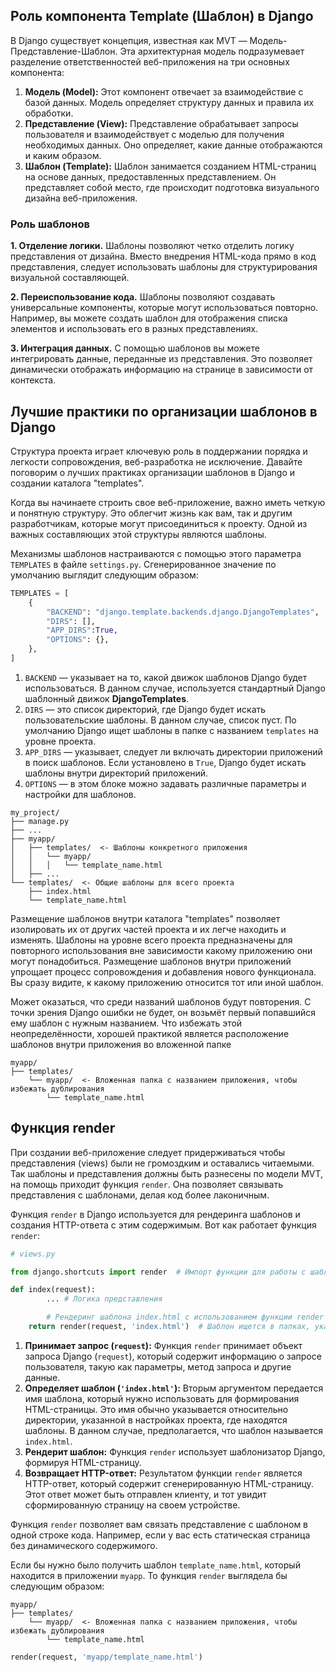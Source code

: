 ## Роль компонента Template (Шаблон) в Django

В Django существует концепция, известная как MVT — Модель-Представление-Шаблон. Эта архитектурная модель подразумевает разделение ответственностей веб-приложения на три основных компонента:

1. **Модель (Model):** Этот компонент отвечает за взаимодействие с базой данных. Модель определяет структуру данных и правила их обработки.
2. **Представление (View):** Представление обрабатывает запросы пользователя и взаимодействует с моделью для получения необходимых данных. Оно определяет, какие данные отображаются и каким образом.
3. **Шаблон (Template):** Шаблон занимается созданием HTML-страниц на основе данных, предоставленных представлением. Он представляет собой место, где происходит подготовка визуального дизайна веб-приложения.

### Роль шаблонов

**1. Отделение логики.** Шаблоны позволяют четко отделить логику представления от дизайна. Вместо внедрения HTML-кода прямо в код представления, следует использовать шаблоны для структурирования визуальной составляющей.

**2. Переиспользование кода.** Шаблоны позволяют создавать универсальные компоненты, которые могут использоваться повторно. Например, вы можете создать шаблон для отображения списка элементов и использовать его в разных представлениях.

**3. Интеграция данных.** С помощью шаблонов вы можете интегрировать данные, переданные из представления. Это позволяет динамически отображать информацию на странице в зависимости от контекста.

## Лучшие практики по организации шаблонов в Django

Cтруктура проекта играет ключевую роль в поддержании порядка и легкости сопровождения, веб-разработка не исключение. Давайте поговорим о лучших практиках организации шаблонов в Django и создании каталога "templates".

Когда вы начинаете строить свое веб-приложение, важно иметь четкую и понятную структуру. Это облегчит жизнь как вам, так и другим разработчикам, которые могут присоединиться к проекту. Одной из важных составляющих этой структуры являются шаблоны.

Механизмы шаблонов настраиваются с помощью этого параметра `TEMPLATES` в файле `settings.py`. Сгенерированное значение по умолчанию выглядит следующим образом:

```python
TEMPLATES = [
    {
        "BACKEND": "django.template.backends.django.DjangoTemplates",
        "DIRS": [],
        "APP_DIRS":True,
        "OPTIONS": {},
    },
]
```

1. `BACKEND` — указывает на то, какой движок шаблонов Django будет использоваться. В данном случае, используется стандартный Django шаблонный движок **DjangoTemplates**.
2. `DIRS` — это список директорий, где Django будет искать пользовательские шаблоны. В данном случае, список пуст. По умолчанию Django ищет шаблоны в папке с названием `templates` на уровне проекта. 
3. `APP_DIRS` — указывает, следует ли включать директории приложений в поиск шаблонов. Если установлено в `True`, Django будет искать шаблоны внутри директорий приложений.
4. `OPTIONS` — в этом блоке можно задавать различные параметры и настройки для шаблонов.

```
my_project/
├── manage.py
├── ...
├── myapp/
│   ├── templates/  <- Шаблоны конкретного приложения
│   │   └── myapp/
│   │   │   └── template_name.html 
│   ├── ...
└── templates/  <- Общие шаблоны для всего проекта
    ├── index.html
    └── template_name.html   
```

Размещение шаблонов внутри каталога "templates" позволяет изолировать их от других частей проекта и их легче находить и изменять. Шаблоны на уровне всего проекта предназначены для повторного использования вне зависимости какому приложению они могут понадобиться. Размещение шаблонов внутри приложений упрощает процесс сопровождения и добавления нового функционала. Вы сразу видите, к какому приложению относится тот или иной шаблон. 

Может оказаться, что среди названий шаблонов будут повторения. С точки зрения Django ошибки не будет, он возьмёт первый попавшийся ему шаблон с нужным названием. Что избежать этой неопределённости, хорошей практикой является расположение шаблонов внутри приложения во вложенной папке

```
myapp/
├── templates/ 
    └── myapp/  <- Вложенная папка с названием приложения, чтобы избежать дублирования
        └── template_name.html 
```

## Функция render

При создании веб-приложение следует придерживаться чтобы представления (views) были не громоздким и оставались читаемыми. Так шаблоны и представления должны быть разнесены по модели MVT, на помощь приходит функция `render`. Она позволяет связывать представления с шаблонами, делая код более лаконичным.

Функция `render` в Django используется для рендеринга шаблонов и создания HTTP-ответа с этим содержимым. Вот как работает функция `render`:

```python
# views.py

from django.shortcuts import render  # Импорт функции для работы с шаблонами 

def index(request):
		... # Логика представления

		# Рендеринг шаблона index.html с использованием функции render
    return render(request, 'index.html')  # Шаблон ищется в папках, указанных в настройках

```

1. **Принимает запрос (`request`):**
Функция `render` принимает объект запроса Django (`request`), который содержит информацию о запросе пользователя, такую как параметры, метод запроса и другие данные.
2. **Определяет шаблон (`'index.html'`):**
Вторым аргументом передается имя шаблона, который нужно использовать для формирования HTML-страницы. Это имя обычно указывается относительно директории, указанной в настройках проекта, где находятся шаблоны. В данном случае, предполагается, что шаблон называется `index.html`.
3. **Рендерит шаблон:**
Функция `render` использует шаблонизатор Django, формируя HTML-страницу.
4. **Возвращает HTTP-ответ:**
Результатом функции `render` является HTTP-ответ, который содержит сгенерированную HTML-страницу. Этот ответ может быть отправлен клиенту, и тот увидит сформированную страницу на своем устройстве.

Функция `render` позволяет вам связать представление с шаблоном в одной строке кода. Например, если у вас есть статическая страница без динамического содержимого. 

Если бы нужно было получить шаблон `template_name.html`, который находится в приложении `myapp`. То функция `render` выглядела бы следующим образом:

```
myapp/
├── templates/ 
    └── myapp/  <- Вложенная папка с названием приложения, чтобы избежать дублирования
        └── template_name.html 
```

```python
render(request, 'myapp/template_name.html')
```